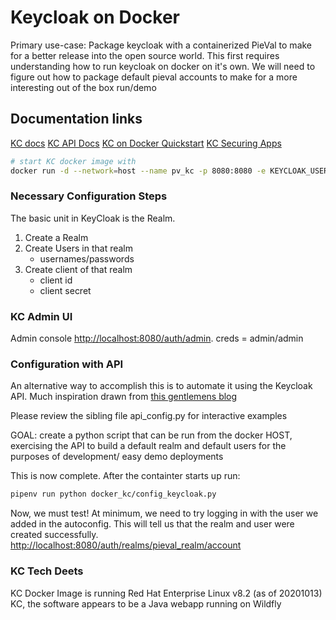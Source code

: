 # Keycloak on Docker
Primary use-case:  Package keycloak with a containerized PieVal to make for a better release into the open source world.  This first requires understanding how to run keycloak on docker on it's own.  We will need to figure out how to package default pieval accounts to make for a more interesting out of the box run/demo

## Documentation links
[KC docs](https://www.keycloak.org/documentation.html)
[KC API Docs](https://www.keycloak.org/docs-api/11.0/rest-api/index.html#_overview)
[KC on Docker Quickstart](https://www.keycloak.org/getting-started/getting-started-docker)
[KC Securing Apps](https://www.keycloak.org/docs/latest/securing_apps/)


```sh
# start KC docker image with
docker run -d --network=host --name pv_kc -p 8080:8080 -e KEYCLOAK_USER=admin -e KEYCLOAK_PASSWORD=admin jboss/keycloak:11.0.2
```

### Necessary Configuration Steps
The basic unit in KeyCloak is the Realm.
1. Create a Realm
1. Create Users in that realm
    - usernames/passwords
1. Create client of that realm
    - client id
    - client secret


### KC Admin UI
Admin console [http://localhost:8080/auth/admin](http://localhost:8080/auth/admin).  creds = admin/admin


### Configuration with API
An alternative way to accomplish this is to automate it using the Keycloak API.  Much inspiration drawn from [this gentlemens blog](https://suedbroecker.net/2020/08/04/how-to-create-a-new-realm-with-the-keycloak-rest-api/)  

Please review the sibling file api_config.py for interactive examples

GOAL: create a python script that can be run from the docker HOST, exercising the API to build a default realm and default users for the purposes of development/ easy demo deployments

This is now complete.  After the containter starts up run:
```sh
pipenv run python docker_kc/config_keycloak.py
```

Now, we must test!  At minimum, we need to try logging in with the user we added in the autoconfig.  This will tell us that the realm and user were created successfully.
[http://localhost:8080/auth/realms/pieval_realm/account](http://localhost:8080/auth/realms/pieval_realm/account)

### KC Tech Deets
KC Docker Image is running Red Hat Enterprise Linux v8.2 (as of 20201013)
KC, the software appears to be a Java webapp running on Wildfly

